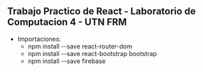 ## Trabajo Practico de React - Laboratorio de Computacion 4 - UTN FRM
* Importaciones:
    - npm install --save react-router-dom
    - npm install --save react-bootstrap bootstrap
    - npm install --save firebase